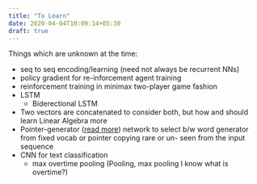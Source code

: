 ```yaml
---
title: "To Learn"
date: 2020-04-04T10:09:14+05:30
draft: true
---
```

Things which are unknown at the time:
- seq to seq encoding/learning (need not always be recurrent NNs)
- policy gradient for re-inforcement agent training
- reinforcement training in minimax two-player game fashion
- LSTM
    - Biderectional LSTM
- Two vectors are concatenated to consider both, but how and should learn Linear Algebra more
- Pointer-generator ([read more](http://www.abigailsee.com/2017/04/16/taming-rnns-for-better-summarization.html)) network to select b/w word generator from fixed vocab or pointer copying rare or un-
seen from the input sequence
- CNN for text classification
    - max overtime pooling (Pooling, max pooling I know what is overtime?)
